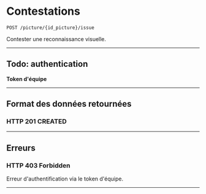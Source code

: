 # Contestations

    POST /picture/{id_picture}/issue

Contester une reconnaissance visuelle.

***

## Todo: authentication
**Token d'équipe**

***

## Format des données retournées

### HTTP 201 CREATED

***

## Erreurs

### HTTP 403 Forbidden
Erreur d'authentification via le token d'équipe.

***
